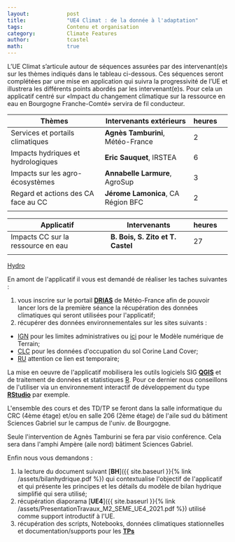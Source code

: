 ```yaml
---
layout:            post
title:             "UE4 Climat : de la donnée à l'adaptation"
tags:              Contenu et organisation
category:          Climate Features
author:            tcastel
math:              true
---
```


L’UE Climat s’articule autour de séquences assurées par des intervenant(e)s sur les thèmes indiqués dans le tableau ci-dessous. Ces séquences seront complétées par une mise en application qui suivra la progressivité de l’UE et illustrera les différents points abordés par les intervenant(e)s. Pour cela un applicatif centré sur «Impact du changement climatique sur la ressource en eau en Bourgogne Franche-Comté» servira de fil conducteur.

| Thèmes                              | Intervenants extérieurs           | heures |   |
|-------------------------------------|-----------------------------------|--------|---|
| Services et portails climatiques    | **Agnès Tamburini**, Météo-France |      2 |   |
| Impacts hydriques et hydrologiques  | **Eric Sauquet**, IRSTEA          |      6 |   |
| Impacts sur les agro-écosystèmes    | **Annabelle Larmure**, AgroSup    |      3 |   |
| Regard et actions des CA face au CC | **Jérome Lamonica**, CA Région BFC|      2 |   |
|                                     |                                   |        |   |

| Applicatif                         | Intervenants                      | heures |   |
|------------------------------------|-----------------------------------|--------|---|
| Impacts CC sur la ressource en eau | **B. Bois, S. Zito et T. Castel** |     27 |   |
|                                    |                                   |        |   |


[Hydro](https://filesender.renater.fr/?s=download&token=1199112f-d239-4af2-926e-6b65fa41c842)


En amont de l'applicatif il vous est demandé de réaliser les taches suivantes :

1. vous inscrire sur le portail [**DRIAS**](http://www.drias-climat.fr/) de Météo-France afin de pouvoir lancer lors de la première séance la récupération des données climatiques qui seront utilisées pour l'applicatif;
2. récupérer des données environnementales sur les sites suivants : 
  * [IGN](https://geoservices.ign.fr/documentation/diffusion/telechargement-donnees-libres.html) pour les limites administratives ou [ici](https://filesender.renater.fr/?s=download&token=d11a5e80-a8a1-47a0-8ee0-ef026ed7738d) pour le Modèle numérique de Terrain;
  * [CLC](https://www.statistiques.developpement-durable.gouv.fr/corine-land-cover-0) pour les données d'occupation du sol Corine Land Cover;
  * [RU](https://filesender.renater.fr/?s=download&token=08c8c017-a56a-43ae-bfc8-d1b590517602) attention ce lien est temporaire;

La mise en oeuvre de l'applicatif mobilisera les outils logiciels SIG [**QGIS**](https://www.qgis.org/fr/site/) et de traitement de données et statistiques [R](https://www.r-project.org/). Pour ce dernier nous conseillons de l'utiliser via un environnement interactif de développement du type [**RStudio**](https://rstudio.com/products/rstudio/download/) par exemple.

L'ensemble des cours et des TD/TP se feront dans la salle informatique du CRC (4ème étage) et/ou en salle 206 (2ème étage) de l'aile sud du bâtiment Sciences Gabriel sur le campus de l'univ. de Bourgogne.

Seule l'intervention de Agnès Tamburini se fera par visio conférence. Cela sera dans l'amphi Ampère (aile nord) bâtiment Sciences Gabriel.

Enfin nous vous demandons :
1. la lecture du document suivant [**BH**]({{ site.baseurl }}{% link /assets/bilanhydrique.pdf %}) qui contextualise l'objectif de l'applicatif et qui présente les principes et les détails du modèle de bilan hydrique simplifié qui sera utilisé;
2. récupération diaporama [**UE4**]({{ site.baseurl }}{% link /assets/PresentationTravaux_M2_SEME_UE4_2021.pdf %}) utilisé comme support introductif à l'UE.
3. récupération des scripts, Notebooks, données climatiques stationnelles et documentation/supports pour les [**TPs**](https://filesender.renater.fr/?s=download&token=967b23ac-1760-4ce5-a8ad-e86f7b8412a2)

